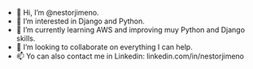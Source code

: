 - 👋 Hi, I’m @nestorjimeno.
- 👀 I’m interested in Django and Python.
- 🌱 I’m currently learning AWS and improving muy Python and Django skills.
- 💞️ I’m looking to collaborate on everything I can help.
- 📫 Yo can also contact me in Linkedin: linkedin.com/in/nestorjimeno

<!---
nestorjimeno/nestorjimeno is a ✨ special ✨ repository because its `README.md` (this file) appears on your GitHub profile.
You can click the Preview link to take a look at your changes.
--->
